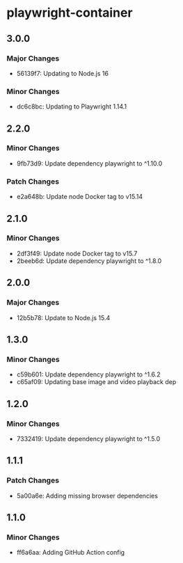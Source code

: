 # playwright-container

## 3.0.0

### Major Changes

- 56139f7: Updating to Node.js 16

### Minor Changes

- dc6c8bc: Updating to Playwright 1.14.1

## 2.2.0

### Minor Changes

- 9fb73d9: Update dependency playwright to ^1.10.0

### Patch Changes

- e2a648b: Update node Docker tag to v15.14

## 2.1.0

### Minor Changes

- 2df3f49: Update node Docker tag to v15.7
- 2beeb6d: Update dependency playwright to ^1.8.0

## 2.0.0

### Major Changes

- 12b5b78: Update to Node.js 15.4

## 1.3.0

### Minor Changes

- c59b601: Update dependency playwright to ^1.6.2
- c65af09: Updating base image and video playback dep

## 1.2.0

### Minor Changes

- 7332419: Update dependency playwright to ^1.5.0

## 1.1.1

### Patch Changes

- 5a00a6e: Adding missing browser dependencies

## 1.1.0

### Minor Changes

- ff6a6aa: Adding GitHub Action config
